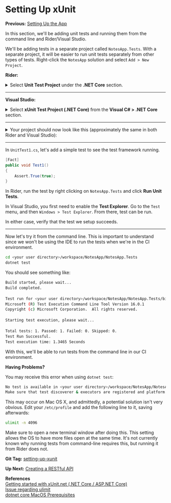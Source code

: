 # Setting Up xUnit

**Previous:** [Setting Up the App](../setting-up-the-app)

In this section, we'll be adding unit tests and running them from the command line and Rider/Visual Studio.

We'll be adding tests in a separate project called `NotesApp.Tests`. With a separate project, it will be easier to run unit tests separately from other types of tests. Right-click the `NotesApp` solution and select `Add > New Project`.

**Rider:**
<details>
    <summary>Select <strong>Unit Test Project</strong> under the <strong>.NET Core</strong> section.</summary>
    <a href="xunit-rider-setup-new-tests-project.png" target="_blank">
        ![xunit-rider-setup-new-tests-project.png](xunit-rider-setup-new-tests-project.png)
    </a>
</details>

***

**Visual Studio:**
<details>
    <summary>Select <strong>xUnit Test Project (.NET Core)</strong> from the <strong>Visual C# > .NET Core</strong> section.</summary>
    <a href="xunit-visual-studio-setup-new-tests-project.png" target="_blank">
        ![xunit-visual-studio-setup-new-tests-project.png](xunit-visual-studio-setup-new-tests-project.png)
    </a>
</details>

***

<details>
    <summary>Your project should now look like this (approximately the same in both Rider and Visual Studio):</summary>
    <a href="xunit-setup-project-structure.png" target="_blank">
        ![xunit-setup-project-structure.png](xunit-setup-project-structure.png)
    </a>
</details>

***

In `UnitTest1.cs`, let's add a simple test to see the test framework running.
```c#
[Fact]
public void Test1()
{
    Assert.True(true);
}
```

In Rider, run the test by right clicking on `NotesApp.Tests` and click **Run Unit Tests**.

In Visual Studio, you first need to enable the **Test Explorer**. Go to the `Test` menu, and then `Windows > Test Explorer`. From there, test can be run.
 
In either case, verify that the test we setup succeeds.

***

Now let's try it from the command line. This is important to understand since we won't be using the IDE to run the tests when we're in the CI environment.

```bash
cd <your user directory>/workspace/NotesApp/NotesApp.Tests
dotnet test
```

You should see something like:
```bash
Build started, please wait...
Build completed.

Test run for <your user directory>/workspace/NotesApp/NotesApp.Tests/bin/Debug/netcoreapp2.2/NotesApp.Tests.dll(.NETCoreApp,Version=v2.2)
Microsoft (R) Test Execution Command Line Tool Version 16.0.1
Copyright (c) Microsoft Corporation.  All rights reserved.

Starting test execution, please wait...

Total tests: 1. Passed: 1. Failed: 0. Skipped: 0.
Test Run Successful.
Test execution time: 1.3465 Seconds
```

With this, we'll be able to run tests from the command line in our CI environment.

**Having Problems?**

You may receive this error when using `dotnet test`:
```bash
No test is available in <your user directory>/workspace/NotesApp/NotesApp.Tests/bin/Debug/netcoreapp2.2/NotesApp.Tests.dll.
Make sure that test discoverer & executors are registered and platform & framework version settings are appropriate and try again.
```

This may occur on Mac OS X, and admittedly, a potential solution isn't very obvious. Edit your `/etc/profile` and add the following line to it, saving afterwards:
```bash
ulimit -n 4096
```
Make sure to open a new terminal window after doing this. This setting allows the OS to have more files open at the same time. It's not currently known why running tests from command-line requires this, but running it from Rider does not.

**Git Tag:** [setting-up-xunit](https://github.com/xtreme-steve-elliott/NotesApp/tree/setting-up-xunit)

**Up Next:** [Creating a RESTful API](../creating-a-restful-api)

**References**  
[Getting started with xUnit.net (.NET Core / ASP.NET Core)](https://xunit.github.io/docs/getting-started-dotnet-core)  
[Issue regarding ulimit](https://github.com/Microsoft/vstest/issues/578)  
[dotnet core MacOS Prerequisites](https://github.com/dotnet/docs/blob/master/docs/core/macos-prerequisites.md)
